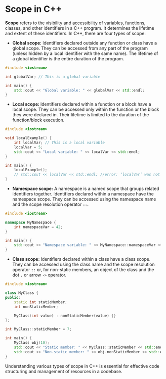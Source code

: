 # Scope in C++

**Scope** refers to the visibility and accessibility of variables, functions, classes, and other identifiers in a C++ program. It determines the lifetime and extent of these identifiers. In C++, there are four types of scope:

- **Global scope:** Identifiers declared outside any function or class have a global scope. They can be accessed from any part of the program (unless hidden by a local identifier with the same name). The lifetime of a global identifier is the entire duration of the program.

```cpp
#include <iostream>

int globalVar; // This is a global variable

int main() {
    std::cout << "Global variable: " << globalVar << std::endl;
}
```

- **Local scope:** Identifiers declared within a function or a block have a local scope. They can be accessed only within the function or the block they were declared in. Their lifetime is limited to the duration of the function/block execution.

```cpp
#include <iostream>

void localExample() {
    int localVar; // This is a local variable
    localVar = 5;
    std::cout << "Local variable: " << localVar << std::endl;
}

int main() {
    localExample();
    // std::cout << localVar << std::endl; //error: ‘localVar’ was not declared in this scope
}
```

- **Namespace scope:** A namespace is a named scope that groups related identifiers together. Identifiers declared within a namespace have the namespace scope. They can be accessed using the namespace name and the scope resolution operator `::`.

```cpp
#include <iostream>

namespace MyNamespace {
    int namespaceVar = 42;
}

int main() {
    std::cout << "Namespace variable: " << MyNamespace::namespaceVar << std::endl;
}
```

- **Class scope:** Identifiers declared within a class have a class scope. They can be accessed using the class name and the scope resolution operator `::` or, for non-static members, an object of the class and the dot `.` or arrow `->` operator.

```cpp
#include <iostream>

class MyClass {
public:
    static int staticMember;
    int nonStaticMember;

    MyClass(int value) : nonStaticMember(value) {}
};

int MyClass::staticMember = 7;

int main() {
    MyClass obj(10);
    std::cout << "Static member: " << MyClass::staticMember << std::endl;
    std::cout << "Non-static member: " << obj.nonStaticMember << std::endl;
}
```

Understanding various types of scope in C++ is essential for effective code structuring and management of resources in a codebase.
